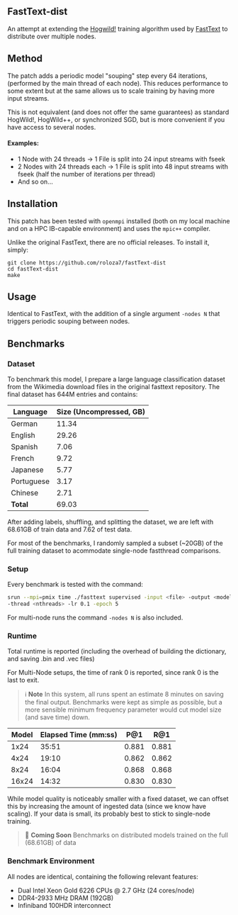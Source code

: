 ## FastText-dist

An attempt at extending the [Hogwild!](https://people.eecs.berkeley.edu/~brecht/papers/hogwildTR.pdf) training algorithm used by [FastText](https://fasttext.cc) to distribute over multiple nodes.

## Method

The patch adds a periodic model "souping" step every 64 iterations, (performed by the main thread of each node). This reduces performance to some extent but at the same allows us to scale training by having more input streams.

This is not equivalent (and does not offer the same guarantees) as standard HogWild!, HogWild++, or synchronized SGD, but is more convenient if you have access to several nodes.

#### Examples:

- 1 Node with 24 threads → 1 File is split into 24 input streams with fseek
- 2 Nodes with 24 threads each → 1 File is split into 48 input streams with fseek (half the number of iterations per thread)
- And so on...

## Installation

This patch has been tested with `openmpi` installed (both on my local machine and on a HPC IB-capable environment) and uses the `mpic++` compiler.

Unlike the original FastText, there are no official releases. To install it, simply:

```
git clone https://github.com/roloza7/fastText-dist
cd fastText-dist
make
```

## Usage

Identical to FastText, with the addition of a single argument `-nodes N` that triggers periodic souping between nodes.

## Benchmarks

### Dataset

To benchmark this model, I prepare a large language classification dataset from the Wikimedia download files in the original fasttext repository. The final dataset has 644M entries and contains:

| Language   | Size (Uncompressed, GB) |
| ---------- | ----------------------- |
| German     | 11.34                   |
| English    | 29.26                   |
| Spanish    | 7.06                    |
| French     | 9.72                    |
| Japanese   | 5.77                    |
| Portuguese | 3.17                    |
| Chinese    | 2.71                    |
| **Total**  | 69.03                   |

After adding labels, shuffling, and splitting the dataset, we are left with 68.61GB of train data and 7.62 of test data.

For most of the benchmarks, I randomly sampled a subset (~20GB) of the full training dataset to acommodate single-node fastthread comparisons.



### Setup

Every benchmark is tested with the command:

```bash
srun --mpi=pmix time ./fasttext supervised -input <file> -output <model> \
-thread <nthreads> -lr 0.1 -epoch 5
```

For multi-node runs the command `-nodes N` is also included. 

### Runtime

Total runtime is reported (including the overhead of building the dictionary, and saving .bin and .vec files)

For Multi-Node setups, the time of rank 0 is reported, since rank 0 is the last to exit.

> ℹ️ **Note**
> In this system, all runs spent an estimate 8 minutes on saving the final output. Benchmarks were kept as simple as possible, but a more sensible minimum frequency parameter would cut model size (and save time) down.

| Model | Elapsed Time (mm:ss) | P@1 | R@1 |
| ----- | ---------------- | --------- | ------ |
| 1x24  | 35:51            | 0.881 | 0.881  |
| 4x24  | 19:10    | 0.862 | 0.862  |
| 8x24  | 16:04            | 0.868  | 0.868  |
| 16x24 | 14:32                | 0.830  | 0.830  |

While model quality is noticeably smaller with a fixed dataset, we can offset this by increasing the amount of ingested data (since we know have scaling). If your data is small, its probably best to stick to single-node training.

> 🚧 **Coming Soon**
> Benchmarks on distributed models trained on the full (68.61GB) of data

### Benchmark Environment

All nodes are identical, containing the following relevant features:

- Dual Intel Xeon Gold 6226 CPUs @ 2.7 GHz (24 cores/node)
- DDR4-2933 MHz DRAM (192GB)
- Infiniband 100HDR interconnect
